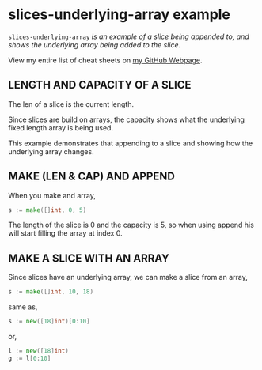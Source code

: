 # slices-underlying-array example

`slices-underlying-array` _is an example of a slice being appended to, and shows
the underlying array being added to the slice_.

View my entire list of cheat sheets on
[my GitHub Webpage](https://jeffdecola.github.io/my-cheat-sheets/).

## LENGTH AND CAPACITY OF A SLICE

The len of a slice is the current length.

Since slices are build on arrays, the capacity shows what the underlying fixed
length array is being used.

This example demonstrates that appending to a slice and showing how the
underlying array changes.

## MAKE (LEN & CAP) AND APPEND

When you make and array,

```go
s := make([]int, 0, 5)
```

The length of the slice is 0 and the capacity is 5, so when using
append his will start filling the array at index 0.

## MAKE A SLICE WITH AN ARRAY

Since slices have an underlying array, we can make a slice from an array,

```go
s := make([]int, 10, 18)
```

same as,

```go
s := new([18]int)[0:10]
```

or,

```go
l := new([18]int)
g := l[0:10]
```
